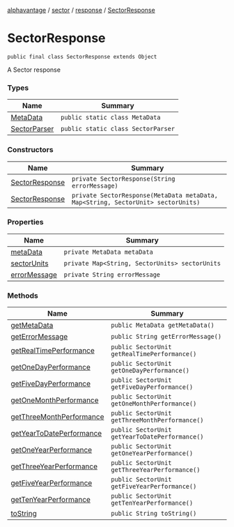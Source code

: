 [alphavantage](../alphavantage/index.md) / [sector](./index.md) / [response](./response.md) / [SectorResponse](./sector-response.md)

# SectorResponse

`public final class SectorResponse extends Object`

A Sector response

### Types

|Name|Summary|
|----|-------|
| [MetaData](#) | `public static class MetaData` |
| [SectorParser](#) | `public static class SectorParser` |

### Constructors

|Name|Summary|
|----|-------|
| [SectorResponse](./sector-response.md) | `private SectorResponse(String errorMessage)` |
| [SectorResponse](./sector-response.md) | `private SectorResponse(MetaData metaData, Map<String, SectorUnit> sectorUnits)` |

### Properties

|Name|Summary|
|----|-------|
| [metaData](#) | `private MetaData metaData` |
| [sectorUnits](#) | `private Map<String, SectorUnits> sectorUnits` |
| [errorMessage](#) | `private String errorMessage` |

### Methods

|Name|Summary|
|----|-------|
| [getMetaData](#) | `public MetaData getMetaData()` |
| [getErrorMessage](#) | `public String getErrorMessage()` |
| [getRealTimePerformance](#) | `public SectorUnit getRealTimePerformance()` |
| [getOneDayPerformance](#) | `public SectorUnit getOneDayPerformance()` |
| [getFiveDayPerformance](#) | `public SectorUnit getFiveDayPerformance()` |
| [getOneMonthPerformance](#) | `public SectorUnit getOneMonthPerformance()` |
| [getThreeMonthPerformance](#) | `public SectorUnit getThreeMonthPerformance()` |
| [getYearToDatePerformance](#) | `public SectorUnit getYearToDatePerformance()` |
| [getOneYearPerformance](#) | `public SectorUnit getOneYearPerformance()` |
| [getThreeYearPerformance](#) | `public SectorUnit getThreeYearPerformance()` |
| [getFiveYearPerformance](#) | `public SectorUnit getFiveYearPerformance()` |
| [getTenYearPerformance](#) | `public SectorUnit getTenYearPerformance()` |
| [toString](#) | `public String toString()` |
